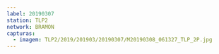 ```yaml
---
label: 20190307
station: TLP2
network: BRAMON
capturas:
  - imagem: TLP2/2019/201903/20190307/M20190308_061327_TLP_2P.jpg
---
```

